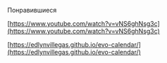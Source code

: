 Понравившиеся

[https://www.youtube.com/watch?v=vNS6ghNsg3c](https://www.youtube.com/watch?v=vNS6ghNsg3c)

[https://edlynvillegas.github.io/evo-calendar/](https://edlynvillegas.github.io/evo-calendar/)
